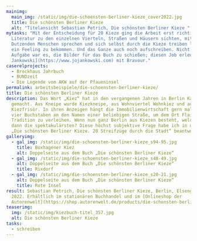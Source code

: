 ```yaml
---
mainimg:
  main_img: /static/img/die-schoensten-berliner-kieze_cover2022.jpg
  title: Die schönsten Berliner Kieze
  alt: "Titelansicht Sebastian Petrich, Die schönsten Berliner Kieze "
mytasks: "Mit der Entscheidung für 20 Kieze ging die Arbeit erst richtig los:
  Literatur zu den einzelnen Vierteln, Straßen und Häusern sichten, mit
  Dutzenden Menschen sprechen und sich selbst durch die Kieze treiben lassen, um
  ein Feeling zu bekommen. Und das Ganze auch noch aufschreiben. Nicht meine
  Aufgabe war es, die Bilder für das Buch zu schießen; diesen Job erledigte [Jo
  Jankowski](https://www.jojankowski.com) mit Bravour."
caserelprojects:
  - Brockhaus Jahrbuch
  - BUNDzeit
  - Die Legende vom AKW auf der Pfaueninsel
permalink: arbeitsbeispiele/die-schoensten-berliner-kieze/
title: Die schönsten Berliner Kieze
description: Das Wort „Kiez“ hat in den vergangenen Jahren in Berlin Karriere
  gemacht. Aus Kneipe wurde Kiezkneipe, aus Wohnviertel Wohnkiez und aus Frisör
  Kiezfrisör. In ihren Anzeigen hängt die Immobilienwirtschaft gern mal diese
  vier Buchstaben an den Namen einer beliebigen Straße, um dem Ort Flair und
  Tradition zu verleihen. Wenn nun ganz Berlin aus Kiezen besteht, welche sind
  dann die spektakulärsten? Diese höchst subjektive Frage habe ich in dem Buch
  „Die schönsten Berliner Kieze. 20 Streifzüge durch die Stadt“ beantwortet.
galleryimg:
  - gal_img: /static/img/die-schoensten-berliner-kieze_s94-95.jpg
    title: Boxhagener Kiez
    alt: Doppelseite aus dem Buch „Die schönsten Berliner Kieze“
  - gal_img: /static/img/die-schoensten-berliner-kieze_s48-49.jpg
    alt: Doppelseite aus dem Buch „Die schönsten Berliner Kieze“
    title: Rixdorf
  - gal_img: /static/img/die-schoensten-berliner-kieze_s20-21.jpg
    alt: Doppelseite aus dem Buch „Die schönsten Berliner Kieze“
    title: Rote Insel
result: Sebastian Petrich, Die schönsten Berliner Kieze, Berlin, Elsengold,
  2022. Erhältlich im stationären Buchhandel und im [Onlineshop der
  Autorenwelt](https://shop.autorenwelt.de/products/die-schonsten-berliner-kieze-20-streifzuge-durch-die-stadt-von-sebastian-petrich-jo-jankowski?variant=32936606597213).
teaserimg:
  img: /static/img/kiezbuch-titel_357.jpg
  alt: Die schönsten Berliner Kieze
tasks:
  - schreiben
---
```

